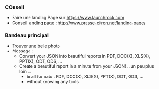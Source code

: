 ### COnseil
  - Faire une landing Page sur https://www.launchrock.com 
  - Conseil landing page : http://www.presse-citron.net/landing-page/



### Bandeau principal
  - Trouver une belle photo
  - Message : 
    - Convert your JSON into beautiful reports in PDF, DOC(X), XLS(X), PPT(X), ODT, ODS, ...
    - Create a beautiful report in a minute from your JSON!  .. un peu plus loin ... 
      - in all formats : PDF, DOC(X), XLS(X), PPT(X), ODT, ODS, ...
      - without knowing any tools
  
  
